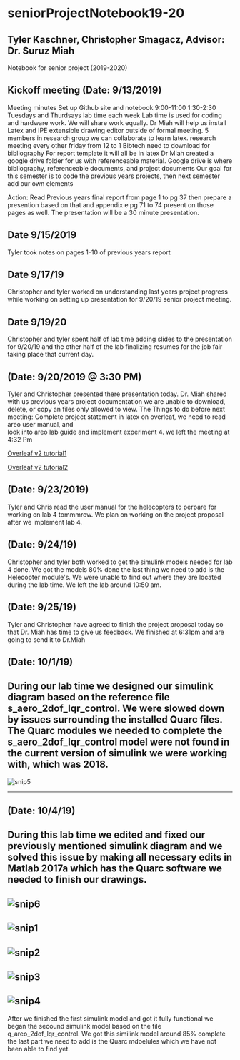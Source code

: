 # seniorProjectNotebook19-20
## Tyler Kaschner,  Christopher Smagacz, Advisor: Dr. Suruz Miah


Notebook for senior project (2019-2020)



Kickoff meeting (Date: 9/13/2019)
---

Meeting minutes
Set up Github site and notebook
9:00-11:00 1:30-2:30 Tuesdays and Thurdsays lab time each week
Lab time is used for coding and hardware work.
We will share work equally.
Dr Miah will help us install Latex and IPE extensible drawing editor outside of formal meeting.
5 members in research group we can collaborate to learn latex.
research meeting every other friday from 12 to 1
Bibtech need to download for bibliography
For report template it will all be in latex
Dr Miah created a google drive folder for us with referenceable material.
Google drive is where bibliography, referenceable documents, and project documents
Our goal for this semester is to code the previous years projects, then next semester add our own elements

Action: Read Previous years final report from page 1 to pg 37 then prepare a presention based on that and appendix e pg 71 to 74 present on those pages as well. The presentation will be a 30 minute presentation.

Date 9/15/2019
----
Tyler took notes on pages 1-10 of previous years report

Date 9/17/19
----
Christopher and tyler worked on understanding last years project progress while working on setting up presentation for 9/20/19 senior project meeting.

Date 9/19/20
----
Christopher and tyler spent half of lab time adding slides to the presentation for 9/20/19 and the other half of the lab finalizing resumes for the job fair taking place that current day.

(Date: 9/20/2019 @ 3:30 PM)
---
Tyler and Christopher presented there presentation today.
Dr. Miah shared with us previous years project documentation we are unable to download, delete, or copy an files only allowed to view.
The Things to do before next meeting:
Complete project statement in latex on overleaf,
we need to read areo user manual, and  
look into areo lab guide and implement experiment 4.
we left the meeting at 4:32 Pm

[Overleaf v2 tutorial1](https://www.youtube.com/watch?v=rLWT0z6yvrk)

[Overleaf v2 tutorial2](https://www.youtube.com/watch?v=JwXQb25cpqA)

(Date: 9/23/2019)
---
Tyler and Chris read the user manual for the helecopters to perpare for working on lab 4 tommmrow.
We plan on working on the project proposal after we implement lab 4.

(Date: 9/24/19)
---
Christopher and tyler both worked to get the simulink models needed for lab 4 done. We got the models 80% done the last thing we need to add is the Helecopter module's. We were unable to find out where they are located during the lab time. We left the lab around 10:50 am.

(Date: 9/25/19)
---
Tyler and Christopher have agreed to finish the project proposal today so that Dr. Miah has time to give us feedback. We finished at 6:31pm and are going to send it to Dr.Miah

(Date: 10/1/19)
---
During our lab time we designed our simulink diagram based on the reference file s_aero_2dof_lqr_control. We were slowed down by issues surrounding the installed Quarc files. The Quarc modules we needed to complete the s_aero_2dof_lqr_control model were not found in the current version of simulink we were working with, which was 2018.
---
![snip5](https://user-images.githubusercontent.com/48564969/66240967-88d23700-e6c3-11e9-8941-350aa78b5022.PNG)

---

(Date: 10/4/19)
---
During this lab time we edited and fixed our previously mentioned simulink diagram and we solved this issue by making all necessary edits in Matlab 2017a which has the Quarc software we needed to finish our drawings.
---
![snip6](https://user-images.githubusercontent.com/55299289/66241113-e8304700-e6c3-11e9-9729-a122336f19b8.PNG)
---
![snip1](https://user-images.githubusercontent.com/55299289/66241103-e23a6600-e6c3-11e9-87ed-7d812985fc70.PNG)
---
![snip2](https://user-images.githubusercontent.com/55299289/66241100-e1a1cf80-e6c3-11e9-8e88-448ef9b7a156.PNG)
---
![snip3](https://user-images.githubusercontent.com/55299289/66241101-e1a1cf80-e6c3-11e9-9f5d-0f85874a156c.PNG)
---
![snip4](https://user-images.githubusercontent.com/55299289/66241102-e23a6600-e6c3-11e9-9b1c-6cf51addada0.PNG)
---
After we finished the first simulink model and got it fully functional we began the secound simulink model based on the file q_areo_2dof_lqr_control. We got this similink model around 85% complete the last part we need to add is the Quarc mdoelules which we have not been able to find yet. 
